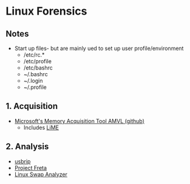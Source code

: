 # Linux Forensics



## Notes

- Start up files- but are mainly ued to set up user profile/environment
  - /etc/rc.*
  - /etc/profile
  - /etc/bashrc
  - ~/.bashrc
  - ~/.login
  - ~/.profile
  
 ## 1. Acquisition
 
 - [Microsoft's Memory Acquisition Tool AMVL (github)](https://github.com/microsoft/avml)
    - Includes [LiME](https://code.google.com/p/lime-forensics)
 
 ## 2. Analysis

- [usbrip](https://www.youtube.com/watch?v=DP4ScSp_2yE)
- [Project Freta](https://docs.microsoft.com/en-us/security/research/project-freta/)
- [Linux Swap Analyzer](https://github.com/sevagas/swap_digger)
